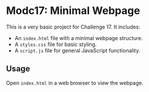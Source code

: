 # Modc17: Minimal Webpage

This is a very basic project for Challenge 17. It includes:
- An `index.html` file with a minimal webpage structure.
- A `styles.css` file for basic styling.
- A `script.js` file for general JavaScript functionality.

## Usage
Open `index.html` in a web browser to view the webpage.
